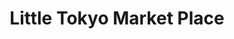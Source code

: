 ---
title: "Little Tokyo Market Place"
url: /los-angeles/little-tokyo-market-place/
shop: supermarket
---
